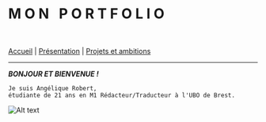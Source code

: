 # **M O N &nbsp; P O R T F O L I O**

&nbsp;

[Accueil](./index.md) | [Présentation](./présentation.md) | [Projets et ambitions](./ambitions.md)

---------------------------------

_**BONJOUR ET BIENVENUE !**_
~~~
Je suis Angélique Robert,
étudiante de 21 ans en M1 Rédacteur/Traducteur à l'UBO de Brest.
~~~~

![Alt text](https://www.brest-life.fr/fileadmin/BrestLife.fr/Logos_fiches_contacts/logo_UBO.jpg)
